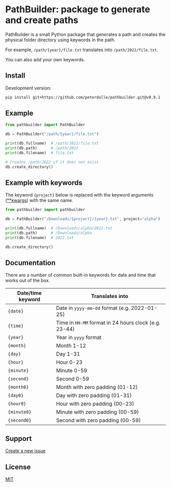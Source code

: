 # PathBuilder: package to generate and create paths

PathBuilder is a small Python package that generates a path and creates the physical folder directory using keywords in the path.

For example, `/path/{year}/file.txt` translates into `/path/2022/file.txt`. 

You can also add your own keywords.

## Install

<!--
```bash
pip install pathbuilder
```
-->

Development version:

```bash
pip install git+https://github.com/peterdalle/pathbuilder.git@v0.9.1
```

## Example

```py
from pathbuilder import PathBuilder

db = PathBuilder("/path/{year}/file.txt")

print(db.fullname)  # /path/2022/file.txt
print(db.path)      # /path/2022
print(db.filename)  # file.txt

# Creates /path/2022 if it does not exist
db.create_directory()
```

## Example with keywords

The keyword `{project}` below is replaced with the keyword arguments ([**kwargs](https://docs.python.org/3/tutorial/controlflow.html#keyword-arguments)) with the same name.

```py
from pathbuilder import pathbuilder

db = PathBuilder("/Downloads/{project}/{year}.txt", project="alpha")

print(db.fullname)  # /Downloads/alpha/2022.txt
print(db.path)      # /Downloads/alpha
print(db.filename)  # 2022.txt

db.create_directory()
```

## Documentation

There are a number of common built-in keywords for date and time that works out of the box.

Date/time keyword | Translates into
---- | --------------
`{date}` | Date in `yyyy-mm-dd` format (e.g. 2022-01-25)
`{time}` | Time in `HH-MM` format in 24 hours clock (e.g. 23-44)
`{year}` | Year in `yyyy` format
`{month}` | Month 1-12
`{day}` | Day 1-31
`{hour}` | Hour 0-23
`{minute}` | Minute 0-59
`{second}` | Second 0-59
`{month0}` | Month with zero padding (01-12)
`{day0}` | Day with zero padding (01-31)
`{hour0}` | Hour with zero padding (00-23)
`{minute0}` | Minute with zero padding (00-59)
`{second0}` | Second with zero padding (00-59)

## Support

[Create a new issue](https://github.com/peterdalle/pathbuilder/issues)

## License

[MIT](LICENSE)